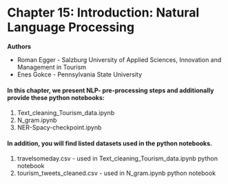 # Chapter 15: Introduction: Natural Language Processing
**Authors**
* Roman Egger - Salzburg University of Applied Sciences, Innovation and Management in Tourism
* Enes Gokce - Pennsylvania State University

#### In this chapter, we present NLP- pre-processing steps and additionally provide these python notebooks: 
1) Text_cleaning_Tourism_data.ipynb
2) N_gram.ipynb
3) NER-Spacy-checkpoint.ipynb

#### In addition, you will find listed datasets used in the python notebooks.
1) travelsomeday.csv - used in Text_cleaning_Tourism_data.ipynb python notebook
2) tourism_tweets_cleaned.csv - used in N_gram.ipynb python notebook


